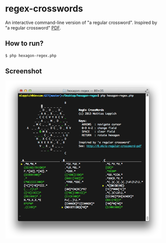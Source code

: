 regex-crosswords
================

An interactive command-line version of "a regular crossword". Inspired by "a regular crossword" [PDF](http://www.coinheist.com/rubik/a_regular_crossword/grid.pdf).


How to run?
-----------
```bash
$ php hexagon-regex.php
```

Screenshot
----------
![](./screenshot.png)